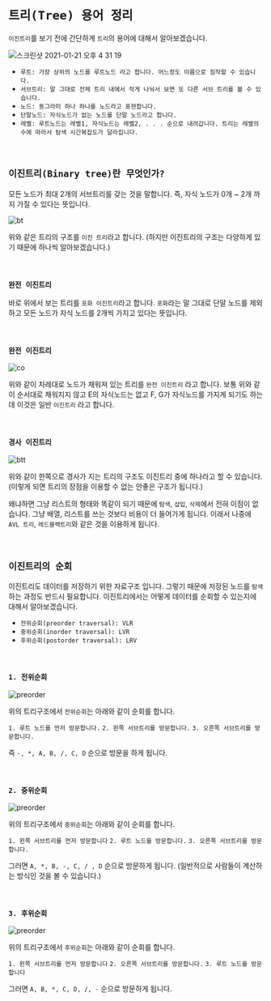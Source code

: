 # `트리(Tree) 용어 정리`

`이진트리`를 보기 전에 간단하게 `트리`의 용어에 대해서 알아보겠습니다. 

![스크린샷 2021-01-21 오후 4 31 19](https://user-images.githubusercontent.com/45676906/105317860-195cbf80-5c06-11eb-820e-552392057588.png)

- `루트: 가장 상위의 노드를 루트노드 라고 합니다. 어느정도 이름으로 짐작할 수 있습니다.`
- `서브트리: 말 그대로 전체 트리 내에서 작게 나눠서 보면 또 다른 서브 트리를 볼 수 있습니다.`
- `노드: 동그라미 하나 하나를 노드라고 표현합니다.`
- `단말노드: 자식노드가 없는 노드를 단말 노드라고 합니다.`
- `레벨: 루트노드는 레벨1, 자식노드는 레벨2, . . . 순으로 내려갑니다. 트리는 레벨의 수에 따라서 탐색 시간복잡도가 달라집니다.`

<br>

## `이진트리(Binary tree)란 무엇인가?`

모든 노드가 최대 2개의 서브트리를 갖는 것을 말합니다. 즉, 자식 노드가 0개 ~ 2개 까지 가질 수 있다는 뜻입니다. 

![bt](https://img1.daumcdn.net/thumb/R1280x0/?scode=mtistory2&fname=https%3A%2F%2Fblog.kakaocdn.net%2Fdn%2FWstgF%2FbtqAPdEzJqT%2FXyJtltNJtfLrg5Hcfrrvtk%2Fimg.png)

위와 같은 트리의 구조를 `이진 트리`라고 합니다. (하지만 이진트리의 구조는 다양하게 있기 때문에 하나씩 알아보겠습니다.)

<br>

### `완전 이진트리`

바로 위에서 보는 트리를 `포화 이진트리`라고 합니다. `포화`라는 말 그대로 단말 노드를 제외하고 모든 노드가 자식 노드를 2개씩 가지고 있다는 뜻입니다.

<br>

### `완전 이진트리`

![co](https://img1.daumcdn.net/thumb/R1280x0/?scode=mtistory2&fname=https%3A%2F%2Fblog.kakaocdn.net%2Fdn%2Fcfe2yQ%2FbtqARxIBxkA%2FGREGxIDcTiyklRBZ8ka261%2Fimg.png)

위와 같이 차레대로 노드가 채워져 있는 트리를 `완전 이진트리` 라고 합니다. 보통 위와 같이 순서대로 채워지지 않고 E의 자식노드는 없고 F, G가 자식노드를 가지게 되기도 하는데 이것은 일반 `이진트리` 라고 합니다.

<br>

### `경사 이진트리`

![btt](https://img1.daumcdn.net/thumb/R1280x0/?scode=mtistory2&fname=https%3A%2F%2Fblog.kakaocdn.net%2Fdn%2FbzHNiB%2FbtqAOIrfVKk%2Fj1ZUhH6Kt0zeC7IAa8b0i1%2Fimg.png)

위와 같이 한쪽으로 경사가 지는 트리의 구조도 이진트리 중에 하나라고 할 수 있습니다. (이렇게 되면 트리의 장점을 이용할 수 없는 안좋은 구조가 됩니다.)

왜냐하면 그냥 리스트의 형태와 똑같이 되기 때문에 `탐색`, `삽입`, `삭제`에서 전혀 이점이 없습니다. 그냥 배열, 리스트를 쓰는 것보다 비용이 더 들어가게 됩니다. 이래서 나중에 `AVL 트리`, `레드블랙트리`와 같은 것을 이용하게 됩니다. 

<br>

## `이진트리의 순회`

이진트리도 데이터를 저장하기 위한 자료구조 입니다. 그렇기 때문에 저장된 노드를 `탐색`하는 과정도 반드시 필요합니다. 이진트리에서는 어떻게 데이터를 순회할 수 있는지에 대해서 알아보겠습니다. 

- `전위순회(preorder traversal): VLR`
- `중위순회(inorder traversal): LVR`
- `후위순회(postorder traversal): LRV`

<br>

### `1. 전위순회`

![preorder](https://img1.daumcdn.net/thumb/R1280x0/?scode=mtistory2&fname=https%3A%2F%2Fblog.kakaocdn.net%2Fdn%2FcebC9x%2FbtqARix9cDe%2Fzk9RNvFMUIkOazy47Lzar1%2Fimg.png)

위의 트리구조에서 `전위순회`는 아래와 같이 순회를 합니다.

`1. 루트 노드를 먼저 방문합니다.`
`2. 왼쪽 서브트리를 방문합니다.`
`3. 오른쪽 서브트리를 방문합니다.`

즉 `-, *, A, B, /, C, D` 순으로 방문을 하게 됩니다. 

<br>

### `2. 중위순회`

![preorder](https://img1.daumcdn.net/thumb/R1280x0/?scode=mtistory2&fname=https%3A%2F%2Fblog.kakaocdn.net%2Fdn%2FcebC9x%2FbtqARix9cDe%2Fzk9RNvFMUIkOazy47Lzar1%2Fimg.png)

위의 트리구조에서 `중위순회`는 아래와 같이 순회를 합니다.

`1. 왼쪽 서브트리를 먼저 방문합니다`
`2. 루트 노드를 방문합니다.`
`3. 오른쪽 서브트리를 방문합니다.`

그러면 `A, *, B, -, C, / , D` 순으로 방문하게 됩니다. (일반적으로 사람들이 계산하는 방식인 것을 볼 수 있습니다.)

<br>

### `3. 후위순회`

![preorder](https://img1.daumcdn.net/thumb/R1280x0/?scode=mtistory2&fname=https%3A%2F%2Fblog.kakaocdn.net%2Fdn%2FcebC9x%2FbtqARix9cDe%2Fzk9RNvFMUIkOazy47Lzar1%2Fimg.png)

위의 트리구조에서 `후위순회`는 아래와 같이 순회를 합니다.

`1. 왼쪽 서브트리를 먼저 방문합니다`
`2. 오른쪽 서브트리를 방문합니다.`
`3. 루트 노드를 방문합니다`

그러면 `A, B, *, C, D, /, -` 순으로 방문하게 됩니다. 